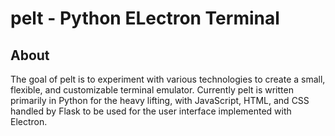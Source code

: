 # pelt - Python ELectron Terminal
## About
The goal of pelt is to experiment with various technologies to create a small, flexible, and customizable terminal emulator. Currently pelt is written primarily in Python for the heavy lifting, with JavaScript, HTML, and CSS handled by Flask to be used for the user interface implemented with Electron.
